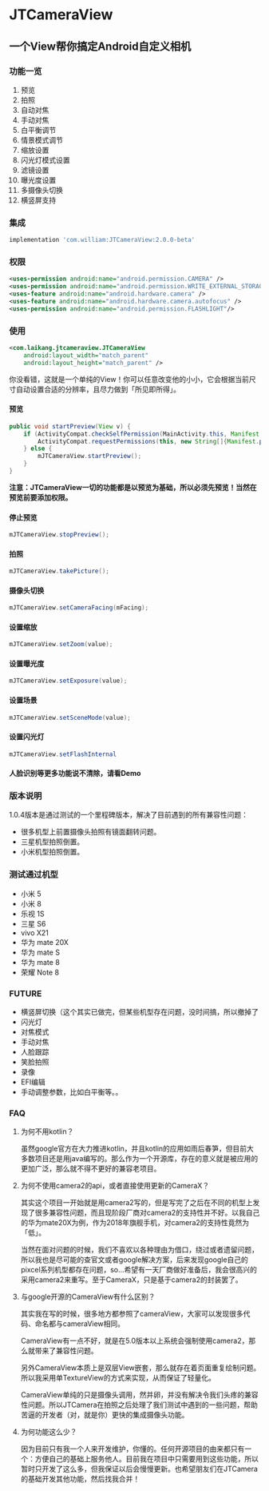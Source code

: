 # JTCameraView

## 一个View帮你搞定Android自定义相机

### 功能一览

1. 预览
2. 拍照
3. 自动对焦
4. 手动对焦
5. 白平衡调节
6. 情景模式调节
7. 缩放设置
8. 闪光灯模式设置
9. 滤镜设置
10. 曝光度设置
11. 多摄像头切换
12. 横竖屏支持

### 集成

```groovy
implementation 'com.william:JTCameraView:2.0.0-beta'
```

### 权限

```xml
<uses-permission android:name="android.permission.CAMERA" />
<uses-permission android:name="android.permission.WRITE_EXTERNAL_STORAGE" />
<uses-feature android:name="android.hardware.camera" />
<uses-feature android:name="android.hardware.camera.autofocus" />
<uses-permission android:name="android.permission.FLASHLIGHT"/>
```

### 使用

```xml
<com.laikang.jtcameraview.JTCameraView
    android:layout_width="match_parent"
    android:layout_height="match_parent" />
```

你没看错，这就是一个单纯的View！你可以任意改变他的小小，它会根据当前尺寸自动设置合适的分辨率，且尽力做到「所见即所得」。

#### 预览

```java
public void startPreview(View v) {
    if (ActivityCompat.checkSelfPermission(MainActivity.this, Manifest.permission.CAMERA) != PackageManager.PERMISSION_GRANTED) {
        ActivityCompat.requestPermissions(this, new String[]{Manifest.permission.CAMERA}, REQUEST_CAMERA_PERMISSION);
    } else {
        mJTCameraView.startPreview();
    }
}
```

**注意：JTCameraView一切的功能都是以预览为基础，所以必须先预览！当然在预览前要添加权限。**

#### 停止预览

```java
mJTCameraView.stopPreview();
```

#### 拍照

```java
mJTCameraView.takePicture();
```

#### 摄像头切换

```java
mJTCameraView.setCameraFacing(mFacing);
```

#### 设置缩放

```java
mJTCameraView.setZoom(value);
```

#### 设置曝光度

```java
mJTCameraView.setExposure(value);
```

#### 设置场景

```java
mJTCameraView.setSceneMode(value);
```

#### 设置闪光灯

```java
mJTCameraView.setFlashInternal
```

#### 人脸识别等更多功能说不清除，请看Demo

### 版本说明

1.0.4版本是通过测试的一个里程碑版本，解决了目前遇到的所有兼容性问题：

- 很多机型上前置摄像头拍照有镜面翻转问题。
- 三星机型拍照倒置。
- 小米机型拍照倒置。

### 测试通过机型

- 小米 5
- 小米 8
- 乐视 1S
- 三星 S6
- vivo X21
- 华为 mate 20X
- 华为 mate S
- 华为 mate 8
- 荣耀 Note 8

### FUTURE

- 横竖屏切换（这个其实已做完，但某些机型存在问题，没时间搞，所以撤掉了
- 闪光灯
- 对焦模式
- 手动对焦
- 人脸跟踪
- 笑脸拍照
- 录像
- EFI编辑
- 手动调整参数，比如白平衡等。。

### FAQ

1. 为何不用kotlin？

    虽然google官方在大力推进kotlin，并且kotlin的应用如雨后春笋，但目前大多数项目还是用java编写的。那么作为一个开源库，存在的意义就是被应用的更加广泛，那么就不得不更好的兼容老项目。
    
2. 为何不使用camera2的api，或者直接使用更新的CameraX？

    其实这个项目一开始就是用camera2写的，但是写完了之后在不同的机型上发现了很多兼容性问题，而且现阶段厂商对camera2的支持性并不好。以我自己的华为mate20X为例，作为2018年旗舰手机，对camera2的支持性竟然为「低」。
    
    当然在面对问题的时候，我们不喜欢以各种理由为借口，绕过或者遗留问题，所以我也是尽可能的查官文或者google解决方案，后来发现google自己的pixcel系列机型都存在问题，so...希望有一天厂商做好准备后，我会很高兴的采用camera2来重写。至于CameraX，只是基于camera2的封装罢了。
    
3. 与google开源的CameraView有什么区别？

    其实我在写的时候，很多地方都参照了cameraView，大家可以发现很多代码、命名都与cameraView相同。
    
    CameraView有一点不好，就是在5.0版本以上系统会强制使用camera2，那么就带来了兼容性问题。
    
    另外CameraView本质上是双层View嵌套，那么就存在着页面重复绘制问题。所以我采用单TextureView的方式来实现，从而保证了轻量化。
    
    CameraView单纯的只是摄像头调用，然并卵，并没有解决令我们头疼的兼容性问题。所以JTCamera在拍照之后处理了我们测试中遇到的一些问题，帮助苦逼的开发者（对，就是你）更快的集成摄像头功能。
    
4. 为何功能这么少？

    因为目前只有我一个人来开发维护，你懂的。任何开源项目的由来都只有一个：方便自己的基础上服务他人。目前我在项目中只需要用到这些功能，所以暂时只开发了这么多，但我保证以后会慢慢更新。也希望朋友们在JTCamera的基础开发其他功能，然后找我合并！
    
    